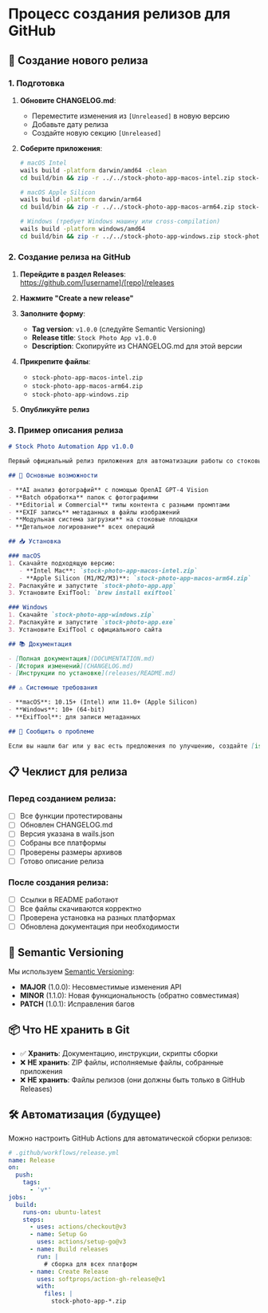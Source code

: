 # Процесс создания релизов для GitHub

## 🚀 Создание нового релиза

### 1. Подготовка

1. **Обновите CHANGELOG.md**:
   - Переместите изменения из `[Unreleased]` в новую версию
   - Добавьте дату релиза
   - Создайте новую секцию `[Unreleased]`

2. **Соберите приложения**:
   ```bash
   # macOS Intel
   wails build -platform darwin/amd64 -clean
   cd build/bin && zip -r ../../stock-photo-app-macos-intel.zip stock-photo-app.app && cd ../..
   
   # macOS Apple Silicon  
   wails build -platform darwin/arm64
   cd build/bin && zip -r ../../stock-photo-app-macos-arm64.zip stock-photo-app.app && cd ../..
   
   # Windows (требует Windows машину или cross-compilation)
   wails build -platform windows/amd64
   cd build/bin && zip -r ../../stock-photo-app-windows.zip stock-photo-app.exe && cd ../..
   ```

### 2. Создание релиза на GitHub

1. **Перейдите в раздел Releases**: https://github.com/[username]/[repo]/releases

2. **Нажмите "Create a new release"**

3. **Заполните форму**:
   - **Tag version**: `v1.0.0` (следуйте Semantic Versioning)
   - **Release title**: `Stock Photo App v1.0.0`
   - **Description**: Скопируйте из CHANGELOG.md для этой версии

4. **Прикрепите файлы**:
   - `stock-photo-app-macos-intel.zip`
   - `stock-photo-app-macos-arm64.zip`
   - `stock-photo-app-windows.zip`

5. **Опубликуйте релиз**

### 3. Пример описания релиза

```markdown
# Stock Photo Automation App v1.0.0

Первый официальный релиз приложения для автоматизации работы со стоковыми фотографиями.

## 🚀 Основные возможности

- **AI анализ фотографий** с помощью OpenAI GPT-4 Vision
- **Batch обработка** папок с фотографиями
- **Editorial и Commercial** типы контента с разными промптами
- **EXIF запись** метаданных в файлы изображений
- **Модульная система загрузки** на стоковые площадки
- **Детальное логирование** всех операций

## 📥 Установка

### macOS
1. Скачайте подходящую версию:
   - **Intel Mac**: `stock-photo-app-macos-intel.zip`
   - **Apple Silicon (M1/M2/M3)**: `stock-photo-app-macos-arm64.zip`
2. Распакуйте и запустите `stock-photo-app.app`
3. Установите ExifTool: `brew install exiftool`

### Windows
1. Скачайте `stock-photo-app-windows.zip`
2. Распакуйте и запустите `stock-photo-app.exe`
3. Установите ExifTool с официального сайта

## 📚 Документация

- [Полная документация](DOCUMENTATION.md)
- [История изменений](CHANGELOG.md)
- [Инструкции по установке](releases/README.md)

## ⚠️ Системные требования

- **macOS**: 10.15+ (Intel) или 11.0+ (Apple Silicon)
- **Windows**: 10+ (64-bit)
- **ExifTool**: для записи метаданных

## 🐛 Сообщить о проблеме

Если вы нашли баг или у вас есть предложения по улучшению, создайте [issue](../../issues/new).
```

## 📋 Чеклист для релиза

### Перед созданием релиза:
- [ ] Все функции протестированы
- [ ] Обновлен CHANGELOG.md
- [ ] Версия указана в wails.json
- [ ] Собраны все платформы
- [ ] Проверены размеры архивов
- [ ] Готово описание релиза

### После создания релиза:
- [ ] Ссылки в README работают
- [ ] Все файлы скачиваются корректно
- [ ] Проверена установка на разных платформах
- [ ] Обновлена документация при необходимости

## 🔄 Semantic Versioning

Мы используем [Semantic Versioning](https://semver.org/):

- **MAJOR** (1.0.0): Несовместимые изменения API
- **MINOR** (1.1.0): Новая функциональность (обратно совместимая)
- **PATCH** (1.0.1): Исправления багов

## 📦 Что НЕ хранить в Git

- ✅ **Хранить**: Документацию, инструкции, скрипты сборки
- ❌ **НЕ хранить**: ZIP файлы, исполняемые файлы, собранные приложения
- ❌ **НЕ хранить**: Файлы релизов (они должны быть только в GitHub Releases)

## 🛠️ Автоматизация (будущее)

Можно настроить GitHub Actions для автоматической сборки релизов:

```yaml
# .github/workflows/release.yml
name: Release
on:
  push:
    tags:
      - 'v*'
jobs:
  build:
    runs-on: ubuntu-latest
    steps:
      - uses: actions/checkout@v3
      - name: Setup Go
        uses: actions/setup-go@v3
      - name: Build releases
        run: |
          # сборка для всех платформ
      - name: Create Release
        uses: softprops/action-gh-release@v1
        with:
          files: |
            stock-photo-app-*.zip
``` 